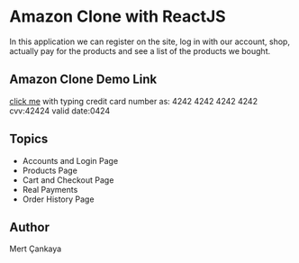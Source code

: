# Amazon Clone with ReactJS
In this application we can register on the site, log in with our account, shop, actually pay for the products and see a list of the products we bought.

## Amazon Clone Demo Link
<a href="https://clone-ff34b.firebaseapp.com/">click me</a>   with typing credit card number as: 4242 4242 4242 4242 cvv:42424 valid date:0424


## Topics
+ Accounts and Login Page
+ Products Page
+ Cart and Checkout Page
+ Real Payments 
+ Order History Page

## Author
Mert Çankaya

